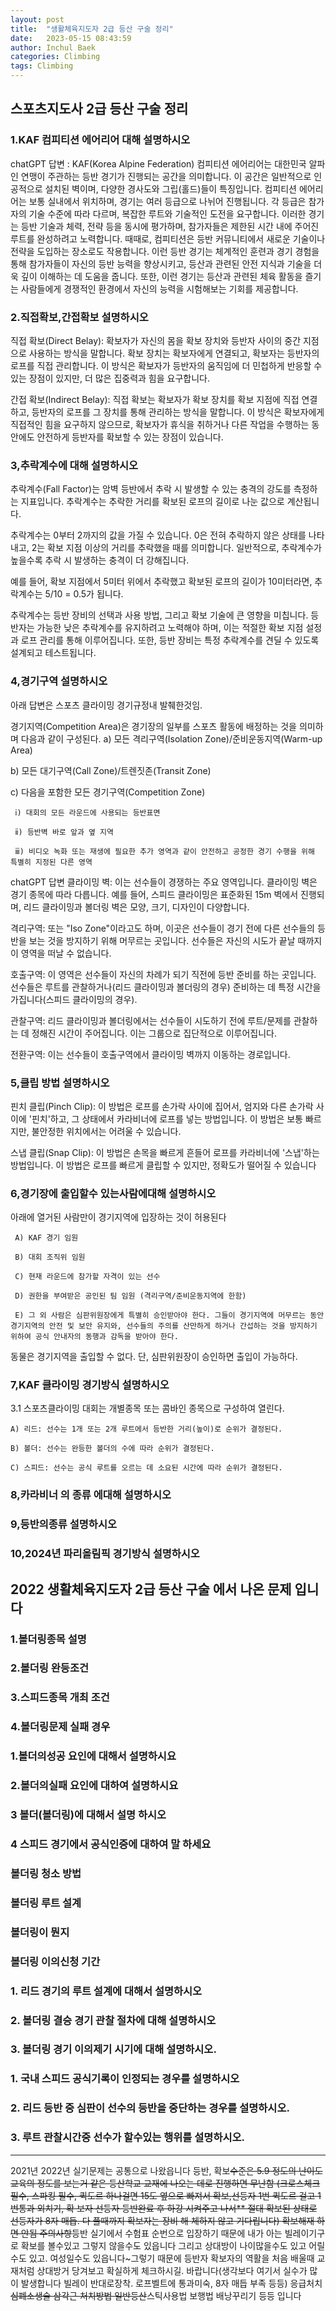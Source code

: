 ```yaml
---
layout: post
title:  "생활체육지도자 2급 등산 구술 정리"
date:   2023-05-15 08:43:59
author: Inchul Baek
categories: Climbing
tags: Climbing
---
```


## 스포츠지도사 2급 등산 구술 정리 
### 1.KAF 컴피티션 에어리어 대해 설명하시오
chatGPT 답변 :
KAF(Korea Alpine Federation) 컴피티션 에어리어는 대한민국 알파인 연맹이 주관하는 등반 경기가 진행되는 공간을 의미합니다. 이 공간은 일반적으로 인공적으로 설치된 벽이며, 다양한 경사도와 그립(홀드)들이 특징입니다.
컴피티션 에어리어는 보통 실내에서 위치하며, 경기는 여러 등급으로 나뉘어 진행됩니다. 각 등급은 참가자의 기술 수준에 따라 다르며, 복잡한 루트와 기술적인 도전을 요구합니다.
이러한 경기는 등반 기술과 체력, 전략 등을 동시에 평가하며, 참가자들은 제한된 시간 내에 주어진 루트를 완성하려고 노력합니다. 때때로, 컴피티션은 등반 커뮤니티에서 새로운 기술이나 전략을 도입하는 장소로도 작용합니다.
이런 등반 경기는 체계적인 훈련과 경기 경험을 통해 참가자들이 자신의 등반 능력을 향상시키고, 등산과 관련된 안전 지식과 기술을 더욱 깊이 이해하는 데 도움을 줍니다. 또한, 이런 경기는 등산과 관련된 체육 활동을 즐기는 사람들에게 경쟁적인 환경에서 자신의 능력을 시험해보는 기회를 제공합니다.

### 2.직접확보,간접확보 설명하시오
직접 확보(Direct Belay): 확보자가 자신의 몸을 확보 장치와 등반자 사이의 중간 지점으로 사용하는 방식을 말합니다. 확보 장치는 확보자에게 연결되고, 확보자는 등반자의 로프를 직접 관리합니다. 이 방식은 확보자가 등반자의 움직임에 더 민첩하게 반응할 수 있는 장점이 있지만, 더 많은 집중력과 힘을 요구합니다.

간접 확보(Indirect Belay): 직접 확보는 확보자가 확보 장치를 확보 지점에 직접 연결하고, 등반자의 로프를 그 장치를 통해 관리하는 방식을 말합니다. 이 방식은 확보자에게 직접적인 힘을 요구하지 않으므로, 확보자가 휴식을 취하거나 다른 작업을 수행하는 동안에도 안전하게 등반자를 확보할 수 있는 장점이 있습니다.

### 3,추락계수에 대해 설명하시오
추락계수(Fall Factor)는 암벽 등반에서 추락 시 발생할 수 있는 충격의 강도를 측정하는 지표입니다. 추락계수는 추락한 거리를 확보된 로프의 길이로 나눈 값으로 계산됩니다.

추락계수는 0부터 2까지의 값을 가질 수 있습니다. 0은 전혀 추락하지 않은 상태를 나타내고, 2는 확보 지점 이상의 거리를 추락했을 때를 의미합니다. 일반적으로, 추락계수가 높을수록 추락 시 발생하는 충격이 더 강해집니다.

예를 들어, 확보 지점에서 5미터 위에서 추락했고 확보된 로프의 길이가 10미터라면, 추락계수는 5/10 = 0.5가 됩니다.

추락계수는 등반 장비의 선택과 사용 방법, 그리고 확보 기술에 큰 영향을 미칩니다. 등반자는 가능한 낮은 추락계수를 유지하려고 노력해야 하며, 이는 적절한 확보 지점 설정과 로프 관리를 통해 이루어집니다. 또한, 등반 장비는 특정 추락계수를 견딜 수 있도록 설계되고 테스트됩니다.

### 4,경기구역 설명하시오
아래 답변은 스포츠 클라이밍 경기규정내 발췌한것임. 

경기지역(Competition Area)은 경기장의 일부를 스포츠 활동에 배정하는 것을 의미하며 다음과 같이 구성된다. 
  a) 모든 격리구역(Isolation Zone)/준비운동지역(Warm-up Area)
  
  b) 모든 대기구역(Call Zone)/트렌짓존(Transit Zone)
  
  c) 다음을 포함한 모든 경기구역(Competition Zone)
  
     ⅰ) 대회의 모든 라운드에 사용되는 등반표면
     
     ⅱ) 등반벽 바로 앞과 옆 지역
     
     ⅲ) 비디오 녹화 또는 재생에 필요한 추가 영역과 같이 안전하고 공정한 경기 수행을 위해 특별히 지정된 다른 영역
        
 chatGPT 답변
클라이밍 벽: 이는 선수들이 경쟁하는 주요 영역입니다. 클라이밍 벽은 경기 종목에 따라 다릅니다. 예를 들어, 스피드 클라이밍은 표준화된 15m 벽에서 진행되며, 리드 클라이밍과 볼더링 벽은 모양, 크기, 디자인이 다양합니다.

격리구역: 또는 "Iso Zone"이라고도 하며, 이곳은 선수들이 경기 전에 다른 선수들의 등반을 보는 것을 방지하기 위해 머무르는 곳입니다. 선수들은 자신의 시도가 끝날 때까지 이 영역을 떠날 수 없습니다.

호출구역: 이 영역은 선수들이 자신의 차례가 되기 직전에 등반 준비를 하는 곳입니다. 선수들은 루트를 관찰하거나(리드 클라이밍과 볼더링의 경우) 준비하는 데 특정 시간을 가집니다(스피드 클라이밍의 경우).

관찰구역: 리드 클라이밍과 볼더링에서는 선수들이 시도하기 전에 루트/문제를 관찰하는 데 정해진 시간이 주어집니다. 이는 그룹으로 집단적으로 이루어집니다.

전환구역: 이는 선수들이 호출구역에서 클라이밍 벽까지 이동하는 경로입니다.
        
### 5,클립 방법 설명하시오
핀치 클립(Pinch Clip): 이 방법은 로프를 손가락 사이에 집어서, 엄지와 다른 손가락 사이에 '핀치'하고, 그 상태에서 카라비너에 로프를 넣는 방법입니다. 이 방법은 보통 빠르지만, 불안정한 위치에서는 어려울 수 있습니다.

스냅 클립(Snap Clip): 이 방법은 손목을 빠르게 흔들어 로프를 카라비너에 '스냅'하는 방법입니다. 이 방법은 로프를 빠르게 클립할 수 있지만, 정확도가 떨어질 수 있습니다

### 6,경기장에 출입할수 있는사람에대해 설명하시오
아래에 열거된 사람만이 경기지역에 입장하는 것이 허용된다

     A) KAF 경기 임원
     
     B) 대회 조직위 임원
     
     C) 현재 라운드에 참가할 자격이 있는 선수
     
     D) 권한을 부여받은 공인된 팀 임원 (격리구역/준비운동지역에 한함)
     
     E) 그 외 사람은 심판위원장에게 특별히 승인받아야 한다. 그들이 경기지역에 머무르는 동안 경기지역의 안전 및 보안 유지와, 선수들의 주의를 산만하게 하거나 간섭하는 것을 방지하기 위하여 공식 안내자의 동행과 감독을 받아야 한다. 
     
동물은 경기지역을 출입할 수 없다. 단, 심판위원장이 승인하면 출입이 가능하다.

### 7,KAF 클라이밍 경기방식 설명하시오

3.1 스포츠클라이밍 대회는 개별종목 또는 콤바인 종목으로 구성하여 열린다.

    A) 리드: 선수는 1개 또는 2개 루트에서 등반한 거리(높이)로 순위가 결정된다.
    
    B) 볼더: 선수는 완등한 볼더의 수에 따라 순위가 결정된다.
    
    C) 스피드: 선수는 공식 루트를 오르는 데 소요된 시간에 따라 순위가 결정된다.
    
### 8,카라비너 의 종류 에대해 설명하시오
### 9,등반의종류 설명하시오
### 10,2024년 파리올림픽 경기방식 설명하시오

## 2022 생활체육지도자 2급 등산 구술 에서 나온 문제 입니다
### 1.볼더링종목 설명
### 2.볼더링 완등조건
### 3.스피드종목 개최 조건
### 4.볼더링문제 실패 경우
### 1.볼더의성공 요인에 대해서 설명하시요
### 2.볼더의실패 요인에 대하여 설명하시요
### 3 볼더(볼더링)에 대해서 설명 하시오
### 4 스피드 경기에서 공식인증에 대하여 말 하세요
### 볼더링 청소 방법
### 볼더링 루트 설계
### 볼더링이 뭔지
### 볼더링 이의신청 기간
### 1. 리드 경기의 루트 설계에 대해서 설명하시오
### 2. 볼더링 결승 경기 관찰 절차에 대해 설명하시오
### 3. 볼더링 경기 이의제기 시기에 대해 설명하시오.
### 1. 국내 스피드 공식기록이 인정되는 경우를 설명하시오
### 2. 리드 등반 중 심판이 선수의 등반을 중단하는 경우를 설명하시오.
### 3. 루트 관찰시간중 선수가 할수있는 행위를 설명하시오.
---
2021년 2022년 실기문제는 공통으로 나왔읍니다
등반, 확보~~수준은 5.9 정도의 난이도
교육의 정도를 보는거 같은
등산학교 교재에 나오는 데로 진행하면 무난함
(크로스체크 필수, 스파킹 필수, 퀵도르 하나걸면 15도 옆으로 빠져서 확보,선등자 1번 퀵도르 걸고 1번통과 외치기, 확
보자 선등자 등반완료 후 하강 시켜주고 나서** 절대 확보된 상태로 선등자가 8자 매듭. 다 풀때까지 확보자는 장비 해
체하지 않고 기다립니다) 확보해재 하면 안됨
주의사항~~등반 실기에서
수험표 순번으로 입장하기 때문에 내가 아는 빌레이기구로 확보를 볼수있고 그렇지 않을수도 있읍니다
그리고 상대방이 나이많을수도 있고 어릴수도 있고. 여성일수도 있읍니다~그렇기 때문에 등반자 확보자의 역활을 처음
배울때 교재처럼 상대방거 당겨보고 확실하게 체크하시길. 바랍니다(생각보다 여기서 실수가 많이 발생합니다 빌레이
반대로장착. 로프벨트에 통과미숙, 8자 매듭 부족 등등)
응급처치~~심폐소생술 삼각근 처치방법
일반등산~~스틱사용법 보행법 배낭꾸리기 등등 입니다
